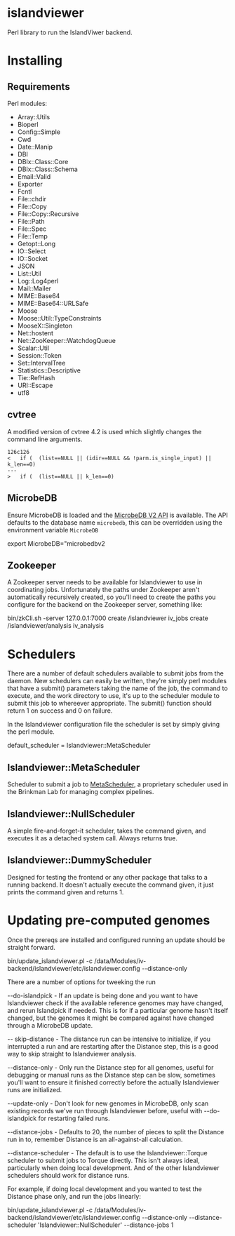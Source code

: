 islandviewer
============

Perl library to run the IslandViwer backend.

# Installing

## Requirements

Perl modules:
- Array::Utils
- Bioperl
- Config::Simple
- Cwd
- Date::Manip
- DBI
- DBIx::Class::Core
- DBIx::Class::Schema
- Email::Valid
- Exporter
- Fcntl
- File::chdir
- File::Copy
- File::Copy::Recursive
- File::Path
- File::Spec
- File::Temp
- Getopt::Long
- IO::Select
- IO::Socket
- JSON
- List::Util
- Log::Log4perl
- Mail::Mailer
- MIME::Base64
- MIME::Base64::URLSafe
- Moose
- Moose::Util::TypeConstraints
- MooseX::Singleton
- Net::hostent
- Net::ZooKeeper::WatchdogQueue
- Scalar::Util
- Session::Token
- Set::IntervalTree
- Statistics::Descriptive
- Tie::RefHash
- URI::Escape
- utf8

## cvtree

A modified version of cvtree 4.2 is used which slightly changes the command line arguments.

```
126c126
< 	if (  (list==NULL || (idir==NULL && !parm.is_single_input) || k_len==0)
---
> 	if (  (list==NULL || k_len==0)
```

## MicrobeDB

Ensure MicrobeDB is loaded and the [MicrobeDB V2 API](https://github.com/lairdm/microbedbv2-perl) is available. The API defaults to the database name `microbedb`, this can be overridden using the environment variable `MicrobeDB`

  export MicrobeDB="microbedbv2

## Zookeeper

A Zookeeper server needs to be available for Islandviewer to use in coordinating jobs. Unfortunately the paths under Zookeeper aren't automatically recursively created, so you'll need to create the paths you configure for the backend on the Zookeeper server, something like:

  bin/zkCli.sh -server 127.0.0.1:7000
  create /islandviewer iv_jobs
  create /islandviewer/analysis iv_analysis

# Schedulers

There are a number of default schedulers available to submit jobs from the daemon. New schedulers can easily be written, they're simply perl modules that have a submit() parameters taking the name of the job, the command to execute, and the work directory to use, it's up to the scheduler module to submit this job to whereever appropriate. The submit() function should return 1 on success and 0 on failure.

In the Islandviewer configuration file the scheduler is set by simply giving the perl module.

  default_scheduler = Islandviewer::MetaScheduler

## Islandviewer::MetaScheduler

Scheduler to submit a job to [MetaScheduler](https://github.com/lairdm/metascheduler-ui), a proprietary scheduler used in the Brinkman Lab for managing complex pipelines.

## Islandviewer::NullScheduler

A simple fire-and-forget-it scheduler, takes the command given, and executes it as a detached system call. Always returns true.

## Islandviewer::DummyScheduler

Designed for testing the frontend or any other package that talks to a running backend. It doesn't actually execute the command given, it just prints the command given and returns 1.

# Updating pre-computed genomes

Once the prereqs are installed and configured running an update should be straight forward.

  bin/update_islandviewer.pl -c /data/Modules/iv-backend/islandviewer/etc/islandviewer.config --distance-only

There are a number of options for tweeking the run

--do-islandpick - If an update is being done and you want to have Islandviewer check if the available reference genomes may have changed, and rerun Islandpick if needed. This is for if a particular genome hasn't itself changed, but the genomes it might be compared against have changed through a MicrobeDB update.

-- skip-distance - The distance run can be intensive to initialize, if you interrupted a run and are restarting after the Distance step, this is a good way to skip straight to Islandviewer analysis.

--distance-only - Only run the Distance step for all genomes, useful for debugging or manual runs as the Distance step can be slow, sometimes you'll want to ensure it finished correctly before the actually Islandviewer runs are initialized.

--update-only - Don't look for new genomes in MicrobeDB, only scan existing records we've run through Islandviewer before, useful with --do-islandpick for restarting failed runs.

--distance-jobs - Defaults to 20, the number of pieces to split the Distance run in to, remember Distance is an all-against-all calculation.

--distance-scheduler - The default is to use the Islandviewer::Torque scheduler to submit jobs to Torque directly. This isn't always ideal, particularly when doing local development. And of the other Islandviewer schedulers should work for distance runs.

For example, if doing local development and you wanted to test the Distance phase only, and run the jobs linearly:

  bin/update_islandviewer.pl -c /data/Modules/iv-backend/islandviewer/etc/islandviewer.config --distance-only --distance-scheduler 'Islandviewer::NullScheduler' --distance-jobs 1
